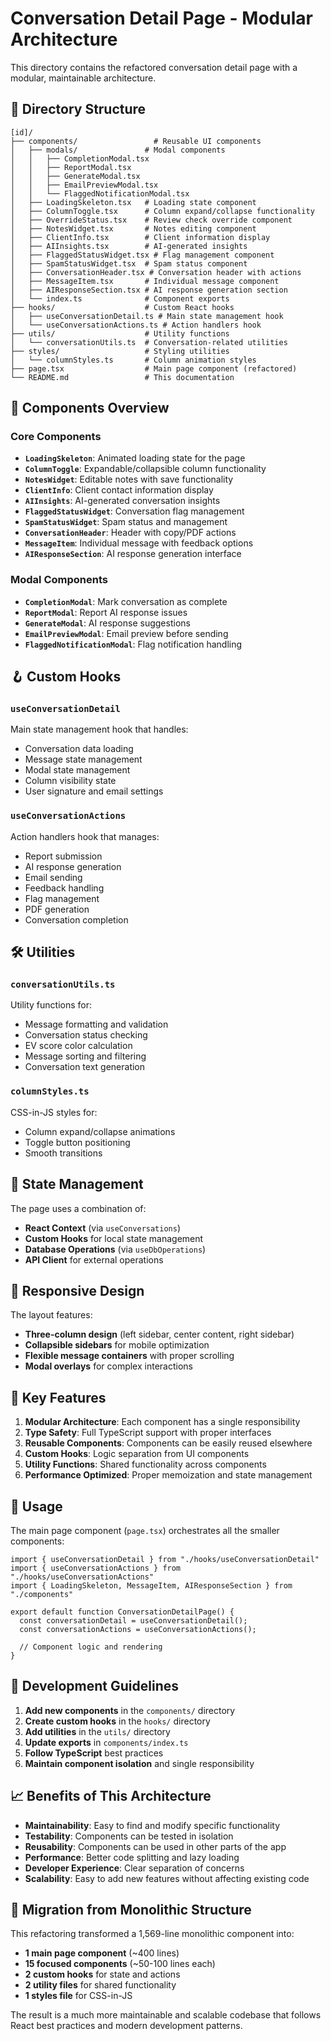 # Conversation Detail Page - Modular Architecture

This directory contains the refactored conversation detail page with a modular, maintainable architecture.

## 📁 Directory Structure

```
[id]/
├── components/                 # Reusable UI components
│   ├── modals/               # Modal components
│   │   ├── CompletionModal.tsx
│   │   ├── ReportModal.tsx
│   │   ├── GenerateModal.tsx
│   │   ├── EmailPreviewModal.tsx
│   │   └── FlaggedNotificationModal.tsx
│   ├── LoadingSkeleton.tsx   # Loading state component
│   ├── ColumnToggle.tsx      # Column expand/collapse functionality
│   ├── OverrideStatus.tsx    # Review check override component
│   ├── NotesWidget.tsx       # Notes editing component
│   ├── ClientInfo.tsx        # Client information display
│   ├── AIInsights.tsx        # AI-generated insights
│   ├── FlaggedStatusWidget.tsx # Flag management component
│   ├── SpamStatusWidget.tsx  # Spam status component
│   ├── ConversationHeader.tsx # Conversation header with actions
│   ├── MessageItem.tsx       # Individual message component
│   ├── AIResponseSection.tsx # AI response generation section
│   └── index.ts              # Component exports
├── hooks/                    # Custom React hooks
│   ├── useConversationDetail.ts # Main state management hook
│   └── useConversationActions.ts # Action handlers hook
├── utils/                    # Utility functions
│   └── conversationUtils.ts  # Conversation-related utilities
├── styles/                   # Styling utilities
│   └── columnStyles.ts       # Column animation styles
├── page.tsx                  # Main page component (refactored)
└── README.md                 # This documentation
```

## 🧩 Components Overview

### Core Components

- **`LoadingSkeleton`**: Animated loading state for the page
- **`ColumnToggle`**: Expandable/collapsible column functionality
- **`NotesWidget`**: Editable notes with save functionality
- **`ClientInfo`**: Client contact information display
- **`AIInsights`**: AI-generated conversation insights
- **`FlaggedStatusWidget`**: Conversation flag management
- **`SpamStatusWidget`**: Spam status and management
- **`ConversationHeader`**: Header with copy/PDF actions
- **`MessageItem`**: Individual message with feedback options
- **`AIResponseSection`**: AI response generation interface

### Modal Components

- **`CompletionModal`**: Mark conversation as complete
- **`ReportModal`**: Report AI response issues
- **`GenerateModal`**: AI response suggestions
- **`EmailPreviewModal`**: Email preview before sending
- **`FlaggedNotificationModal`**: Flag notification handling

## 🪝 Custom Hooks

### `useConversationDetail`
Main state management hook that handles:
- Conversation data loading
- Message state management
- Modal state management
- Column visibility state
- User signature and email settings

### `useConversationActions`
Action handlers hook that manages:
- Report submission
- AI response generation
- Email sending
- Feedback handling
- Flag management
- PDF generation
- Conversation completion

## 🛠️ Utilities

### `conversationUtils.ts`
Utility functions for:
- Message formatting and validation
- Conversation status checking
- EV score color calculation
- Message sorting and filtering
- Conversation text generation

### `columnStyles.ts`
CSS-in-JS styles for:
- Column expand/collapse animations
- Toggle button positioning
- Smooth transitions

## 🔄 State Management

The page uses a combination of:
- **React Context** (via `useConversations`)
- **Custom Hooks** for local state management
- **Database Operations** (via `useDbOperations`)
- **API Client** for external operations

## 📱 Responsive Design

The layout features:
- **Three-column design** (left sidebar, center content, right sidebar)
- **Collapsible sidebars** for mobile optimization
- **Flexible message containers** with proper scrolling
- **Modal overlays** for complex interactions

## 🎯 Key Features

1. **Modular Architecture**: Each component has a single responsibility
2. **Type Safety**: Full TypeScript support with proper interfaces
3. **Reusable Components**: Components can be easily reused elsewhere
4. **Custom Hooks**: Logic separation from UI components
5. **Utility Functions**: Shared functionality across components
6. **Performance Optimized**: Proper memoization and state management

## 🚀 Usage

The main page component (`page.tsx`) orchestrates all the smaller components:

```tsx
import { useConversationDetail } from "./hooks/useConversationDetail"
import { useConversationActions } from "./hooks/useConversationActions"
import { LoadingSkeleton, MessageItem, AIResponseSection } from "./components"

export default function ConversationDetailPage() {
  const conversationDetail = useConversationDetail();
  const conversationActions = useConversationActions();
  
  // Component logic and rendering
}
```

## 🔧 Development Guidelines

1. **Add new components** in the `components/` directory
2. **Create custom hooks** in the `hooks/` directory
3. **Add utilities** in the `utils/` directory
4. **Update exports** in `components/index.ts`
5. **Follow TypeScript** best practices
6. **Maintain component isolation** and single responsibility

## 📈 Benefits of This Architecture

- **Maintainability**: Easy to find and modify specific functionality
- **Testability**: Components can be tested in isolation
- **Reusability**: Components can be used in other parts of the app
- **Performance**: Better code splitting and lazy loading
- **Developer Experience**: Clear separation of concerns
- **Scalability**: Easy to add new features without affecting existing code

## 🔄 Migration from Monolithic Structure

This refactoring transformed a 1,569-line monolithic component into:
- **1 main page component** (~400 lines)
- **15 focused components** (~50-100 lines each)
- **2 custom hooks** for state and actions
- **2 utility files** for shared functionality
- **1 styles file** for CSS-in-JS

The result is a much more maintainable and scalable codebase that follows React best practices and modern development patterns. 